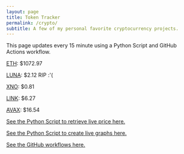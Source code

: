 ```yaml
---
layout: page
title: Token Tracker
permalink: /crypto/
subtitle: A few of my personal favorite cryptocurrency projects.
---
```


 This page updates every 15 minute using a Python Script and GitHub Actions workflow.


<!--BEGINCRYPTOINPUT-->
[ETH](https://smfxfc.github.io/crypto/eth.html): $1072.97

[LUNA](https://smfxfc.github.io/crypto/luna.html): $2.12 RIP :'(

[XNO](https://smfxfc.github.io/crypto/xno.html): $0.81

[LINK](https://smfxfc.github.io/crypto/link.html): $6.27

[AVAX](https://smfxfc.github.io/crypto/avax.html): $16.54

<!--ENDCRYPTOINPUT-->
 
 
[See the Python Script to retrieve live price here.](https://github.com/smfxfc/smfxfc.github.io/blob/master/src/get_cryptos.py)

[See the Python Script to create live graphs here.](https://github.com/smfxfc/smfxfc.github.io/blob/master/src/graph_crypto.py)

[See the GitHub workflows here.](https://github.com/smfxfc/smfxfc.github.io/blob/master/.github/workflows/)
